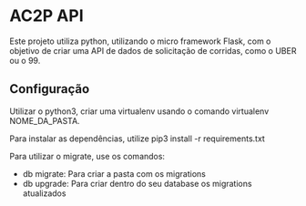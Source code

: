 # AC2P API

Este projeto utiliza python, utilizando o micro framework Flask, com o objetivo de criar uma
API de dados de solicitação de corridas, como o UBER ou o 99.

## Configuração

Utilizar o python3, criar uma virtualenv usando o comando virtualenv NOME_DA_PASTA.

Para instalar as dependências, utilize pip3 install -r requirements.txt

Para utilizar o migrate, use os comandos:
- db migrate: Para criar a pasta com os migrations
- db upgrade: Para criar dentro do seu database os migrations atualizados

